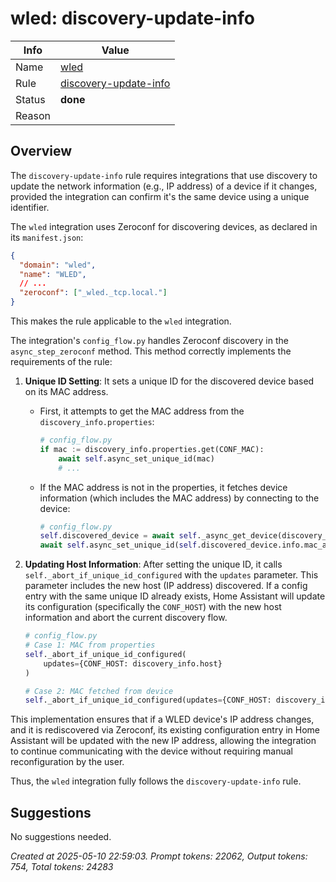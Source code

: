 # wled: discovery-update-info

| Info   | Value                                                                    |
|--------|--------------------------------------------------------------------------|
| Name   | [wled](https://www.home-assistant.io/integrations/wled/) |
| Rule   | [discovery-update-info](https://developers.home-assistant.io/docs/core/integration-quality-scale/rules/discovery-update-info)                                                     |
| Status | **done**                                                                 |
| Reason |                                                                          |

## Overview

The `discovery-update-info` rule requires integrations that use discovery to update the network information (e.g., IP address) of a device if it changes, provided the integration can confirm it's the same device using a unique identifier.

The `wled` integration uses Zeroconf for discovering devices, as declared in its `manifest.json`:
```json
{
  "domain": "wled",
  "name": "WLED",
  // ...
  "zeroconf": ["_wled._tcp.local."]
}
```
This makes the rule applicable to the `wled` integration.

The integration's `config_flow.py` handles Zeroconf discovery in the `async_step_zeroconf` method. This method correctly implements the requirements of the rule:

1.  **Unique ID Setting**: It sets a unique ID for the discovered device based on its MAC address.
    *   First, it attempts to get the MAC address from the `discovery_info.properties`:
        ```python
        # config_flow.py
        if mac := discovery_info.properties.get(CONF_MAC):
            await self.async_set_unique_id(mac)
            # ...
        ```
    *   If the MAC address is not in the properties, it fetches device information (which includes the MAC address) by connecting to the device:
        ```python
        # config_flow.py
        self.discovered_device = await self._async_get_device(discovery_info.host)
        await self.async_set_unique_id(self.discovered_device.info.mac_address)
        ```

2.  **Updating Host Information**: After setting the unique ID, it calls `self._abort_if_unique_id_configured` with the `updates` parameter. This parameter includes the new host (IP address) discovered. If a config entry with the same unique ID already exists, Home Assistant will update its configuration (specifically the `CONF_HOST`) with the new host information and abort the current discovery flow.
    ```python
    # config_flow.py
    # Case 1: MAC from properties
    self._abort_if_unique_id_configured(
        updates={CONF_HOST: discovery_info.host}
    )

    # Case 2: MAC fetched from device
    self._abort_if_unique_id_configured(updates={CONF_HOST: discovery_info.host})
    ```

This implementation ensures that if a WLED device's IP address changes, and it is rediscovered via Zeroconf, its existing configuration entry in Home Assistant will be updated with the new IP address, allowing the integration to continue communicating with the device without requiring manual reconfiguration by the user.

Thus, the `wled` integration fully follows the `discovery-update-info` rule.

## Suggestions

No suggestions needed.

_Created at 2025-05-10 22:59:03. Prompt tokens: 22062, Output tokens: 754, Total tokens: 24283_
